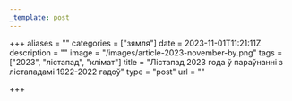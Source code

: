 ```yaml
---
_template: post
---
```


+++
aliases = ""
categories = ["зямля"]
date = 2023-11-01T11:21:11Z
description = ""
image = "/images/article-2023-november-by.png"
tags = ["2023", "лістапад", "клiмат"]
title = "Лістапад 2023 года ў параўнанні з лістападамi 1922-2022 гадоў"
type = "post"
url = ""

+++
